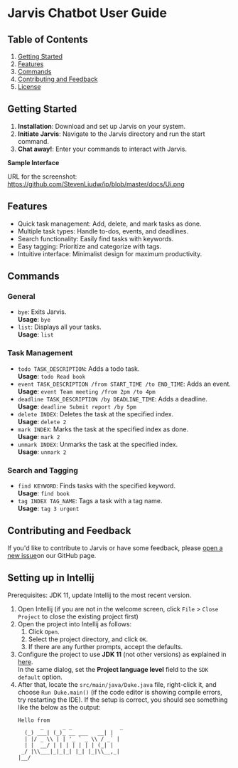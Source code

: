 # Jarvis Chatbot User Guide

## Table of Contents

1. [Getting Started](#getting-started)
2. [Features](#features)
3. [Commands](#commands)
4. [Contributing and Feedback](#contributing-and-feedback)
5. [License](#license)

## Getting Started

1. **Installation**: Download and set up Jarvis on your system.
2. **Initiate Jarvis**: Navigate to the Jarvis directory and run the start command.
3. **Chat away!**: Enter your commands to interact with Jarvis.

**Sample Interface**

URL for the screenshot: https://github.com/StevenLiudw/ip/blob/master/docs/Ui.png

## Features

- Quick task management: Add, delete, and mark tasks as done.
- Multiple task types: Handle to-dos, events, and deadlines.
- Search functionality: Easily find tasks with keywords.
- Easy tagging: Prioritize and categorize with tags.
- Intuitive interface: Minimalist design for maximum productivity.

## Commands

### General

- `bye`: Exits Jarvis.  
  **Usage**: `bye`
- `list`: Displays all your tasks.  
  **Usage**: `list`

### Task Management

- `todo TASK_DESCRIPTION`: Adds a todo task.  
  **Usage**: `todo Read book`
- `event TASK_DESCRIPTION /from START_TIME /to END_TIME`: Adds an event.  
  **Usage**: `event Team meeting /from 2pm /to 4pm`
- `deadline TASK_DESCRIPTION /by DEADLINE_TIME`: Adds a deadline.  
  **Usage**: `deadline Submit report /by 5pm`
- `delete INDEX`: Deletes the task at the specified index.  
  **Usage**: `delete 2`
- `mark INDEX`: Marks the task at the specified index as done.  
  **Usage**: `mark 2`
- `unmark INDEX`: Unmarks the task at the specified index.  
  **Usage**: `unmark 2`

### Search and Tagging

- `find KEYWORD`: Finds tasks with the specified keyword.  
  **Usage**: `find book`
- `tag INDEX TAG_NAME`: Tags a task with a tag name.  
  **Usage**: `tag 3 urgent`

## Contributing and Feedback

If you'd like to contribute to Jarvis or have some feedback, please [open a new issue](https://github.com/StevenLiudw/ip/issues)on our GitHub page.


## Setting up in Intellij

Prerequisites: JDK 11, update Intellij to the most recent version.

1. Open Intellij (if you are not in the welcome screen, click `File` > `Close Project` to close the existing project first)
1. Open the project into Intellij as follows:
   1. Click `Open`.
   1. Select the project directory, and click `OK`.
   1. If there are any further prompts, accept the defaults.
1. Configure the project to use **JDK 11** (not other versions) as explained in [here](https://www.jetbrains.com/help/idea/sdk.html#set-up-jdk).<br>
   In the same dialog, set the **Project language level** field to the `SDK default` option.
3. After that, locate the `src/main/java/Duke.java` file, right-click it, and choose `Run Duke.main()` (if the code editor is showing compile errors, try restarting the IDE). If the setup is correct, you should see something like the below as the output:
   ```
   Hello from
          _      _ _               _   
     (_) ___| (_)_ __ ___   __| |  
     | |/ _ \\ | | '_ ` _ \\ / _` |  
     | |  __/ | | | | | | | (_| |  
    _/ |\\___|_|_|_| |_| |_|\\__,_|  
   |__/                            
   ```
